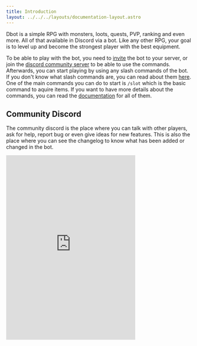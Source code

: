 ```yaml
---
title: Introduction
layout: ../../../layouts/documentation-layout.astro
---
```


Dbot is a simple RPG with monsters, loots, quests, PVP, ranking and even more. All of that available in Discord via a bot.
Like any other RPG, your goal is to level up and become the strongest player with the best equipment.  
  
To be able to play with the bot, you need to [invite](https://discord.com/api/oauth2/authorize?client_id=804548465878237215&scope=applications.commands%20bot&permissions=1428345547856) the bot to your server, or join the [discord community  server](https://discord.gg/BQbVNJfwvj) to be able to use the commands.
Afterwards, you can start playing by using any slash commands of the bot. If you don't know what slash commands are, you can read about them [here](https://support.discord.com/hc/en-us/articles/1500000368501-Slash-Commands-FAQ). One of the main commands you can do to start is `/slot` which is the basic command to aquire items.
If you want to have more details about the commands, you can read the [documentation](/en/documentation/commands/slot) for all of them.

## Community Discord

The community discord is the place where you can talk with other players, ask for help, report bug or even give ideas for new features. This is also the place where you can see the changelog to know what has been added or changed in the bot.
<iframe src="https://discord.com/widget?id=804521276877045820&theme=dark" width="350" height="500" allowtransparency="true" frameborder="0" sandbox="allow-popups allow-popups-to-escape-sandbox allow-same-origin allow-scripts"></iframe>
